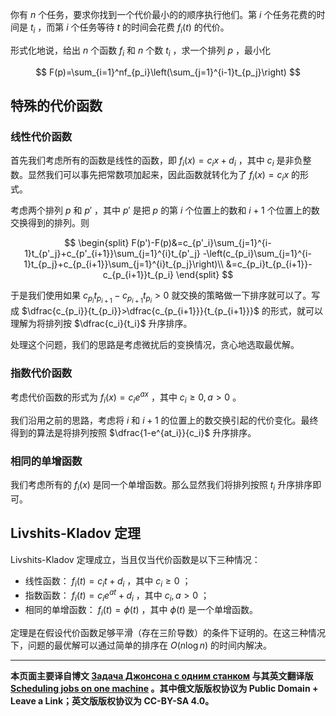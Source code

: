 你有 $n$ 个任务，要求你找到一个代价最小的的顺序执行他们。第 $i$ 个任务花费的时间是 $t_i$ ，而第 $i$ 个任务等待 $t$ 的时间会花费 $f_i(t)$ 的代价。

形式化地说，给出 $n$ 个函数 $f_i$ 和 $n$ 个数 $t_i$ ，求一个排列 $p$ ，最小化

$$
F(p)=\sum_{i=1}^nf_{p_i}\left(\sum_{j=1}^{i-1}t_{p_j}\right)
$$

## 特殊的代价函数

### 线性代价函数

首先我们考虑所有的函数是线性的函数，即 $f_i(x)=c_ix+d_i$ ，其中 $c_i$ 是非负整数。显然我们可以事先把常数项加起来，因此函数就转化为了 $f_i(x)=c_ix$ 的形式。

考虑两个排列 $p$ 和 $p'$ ，其中 $p'$ 是把 $p$ 的第 $i$ 个位置上的数和 $i+1$ 个位置上的数交换得到的排列。则

$$
\begin{split}
F(p')-F(p)&=c_{p'_i}\sum_{j=1}^{i-1}t_{p'_j}+c_{p'_{i+1}}\sum_{j=1}^{i}t_{p'_j}
-\left(c_{p_i}\sum_{j=1}^{i-1}t_{p_j}+c_{p_{i+1}}\sum_{j=1}^{i}t_{p_j}\right)\\
&=c_{p_i}t_{p_{i+1}}-c_{p_{i+1}}t_{p_i}
\end{split}
$$

于是我们使用如果 $c_{p_i}t_{p_{i+1}}-c_{p_{i+1}}t_{p_i}>0$ 就交换的策略做一下排序就可以了。写成 $\dfrac{c_{p_i}}{t_{p_i}}>\dfrac{c_{p_{i+1}}}{t_{p_{i+1}}}$ 的形式，就可以理解为将排列按 $\dfrac{c_i}{t_i}$ 升序排序。

处理这个问题，我们的思路是考虑微扰后的变换情况，贪心地选取最优解。

### 指数代价函数

考虑代价函数的形式为 $f_i(x)=c_ie^{ax}$ ，其中 $c_i\ge 0,a>0$ 。

我们沿用之前的思路，考虑将 $i$ 和 $i+1$ 的位置上的数交换引起的代价变化。最终得到的算法是将排列按照 $\dfrac{1-e^{at_i}}{c_i}$ 升序排序。

### 相同的单增函数

我们考虑所有的 $f_i(x)$ 是同一个单增函数。那么显然我们将排列按照 $t_i$ 升序排序即可。

## Livshits-Kladov 定理

Livshits-Kladov 定理成立，当且仅当代价函数是以下三种情况：

-   线性函数： $f_i(t) = c_it + d_i$ ，其中 $c_i\ge 0$ ；
-   指数函数： $f_i(t) = c_i e^{a t} + d_i$ ，其中 $c_i,a>0$ ；
-   相同的单增函数： $f_i(t) = \phi(t)$ ，其中 $\phi(t)$ 是一个单增函数。

定理是在假设代价函数足够平滑（存在三阶导数）的条件下证明的。在这三种情况下，问题的最优解可以通过简单的排序在 $O(n\log n)$ 的时间内解决。

* * *

 **本页面主要译自博文 [Задача Джонсона с одним станком](http://e-maxx.ru/algo/johnson_problem_1) 与其英文翻译版 [Scheduling jobs on one machine](https://cp-algorithms.com/schedules/schedule_one_machine.html) 。其中俄文版版权协议为 Public Domain + Leave a Link；英文版版权协议为 CC-BY-SA 4.0。** 
